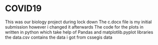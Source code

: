 # COVID19
This was our biology project during lock down
The c.docx file is my initial submission however i changed it afterwards
The code for the plots in written in python which take help of Pandas and matplotlib.pyplot libraries
the data.csv contains the data i got from cssegis data 
